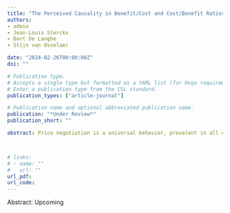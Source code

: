 ```yaml
---
title: "The Perceived Causality in Benefit/Cost and Cost/Benefit Ratios"
authors:
- admin
- Jean-Louis Sterckx
- Bart De Langhe
- Stijn van Osselaer

date: "2024-02-26T00:00:00Z"
doi: ""

# Publication type.
# Accepts a single type but formatted as a YAML list (for Hugo requirements).
# Enter a publication type from the CSL standard.
publication_types: ["article-journal"]

# Publication name and optional abbreviated publication name.
publication: "*Under Review*"
publication_short: ""

abstract: Price negotiation is a universal behavior, prevalent in all cultures, yet it is marked by considerable heterogeneity. Why do some people always try to negotiate prices while others refrain from doing so? Six multi-method studies, including analysis of county-level real-estate transaction data, Google Search Trends data, and four pre-registered studies, reveal a robust association between political ideology and price negotiation propensity. Even after controlling for personal attributes such as age, gender, race, income, and education, political conservatives show a greater propensity to negotiate than liberals. Relatively to liberals, conservatives are more likely to endorse the free-market system and, therefore, are more likely to consider price negotiation as an injunctive norm. This normalization increases the perceived justifiability of price negotiations. More broadly, our results show that ideology can alter beliefs about how socioeconomic institutions work, which in turn can cause heterogeneity in behavioral norms. 



# links:
# - name: ""
#   url: ""
url_pdf: 
url_code: 
---
```

Abstract: Upcoming